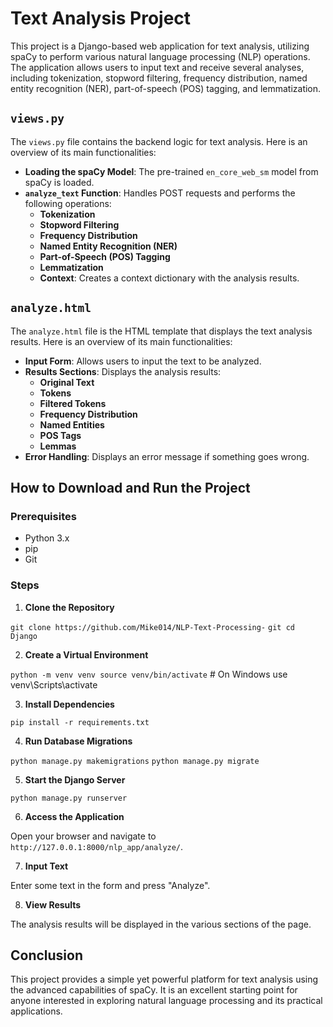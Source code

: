 # Text Analysis Project

This project is a Django-based web application for text analysis, utilizing spaCy to perform various natural language processing (NLP) operations. The application allows users to input text and receive several analyses, including tokenization, stopword filtering, frequency distribution, named entity recognition (NER), part-of-speech (POS) tagging, and lemmatization.

## `views.py`

The `views.py` file contains the backend logic for text analysis. Here is an overview of its main functionalities:

- **Loading the spaCy Model**: The pre-trained `en_core_web_sm` model from spaCy is loaded.
- **`analyze_text` Function**: Handles POST requests and performs the following operations:
  - **Tokenization**
  - **Stopword Filtering**
  - **Frequency Distribution**
  - **Named Entity Recognition (NER)**
  - **Part-of-Speech (POS) Tagging**
  - **Lemmatization**
  - **Context**: Creates a context dictionary with the analysis results.

## `analyze.html`

The `analyze.html` file is the HTML template that displays the text analysis results. Here is an overview of its main functionalities:

- **Input Form**: Allows users to input the text to be analyzed.
- **Results Sections**: Displays the analysis results:
  - **Original Text**
  - **Tokens**
  - **Filtered Tokens**
  - **Frequency Distribution**
  - **Named Entities**
  - **POS Tags**
  - **Lemmas**
- **Error Handling**: Displays an error message if something goes wrong.

## How to Download and Run the Project

### Prerequisites

- Python 3.x
- pip
- Git

### Steps

1. **Clone the Repository**

```git clone https://github.com/Mike014/NLP-Text-Processing-``` ```git cd Django```

2. **Create a Virtual Environment**

```python -m venv venv source venv/bin/activate```  # On Windows use venv\Scripts\activate

3. **Install Dependencies**

```pip install -r requirements.txt```

4. **Run Database Migrations**

```python manage.py makemigrations``` ```python manage.py migrate```

5. **Start the Django Server**

```python manage.py runserver```

6. **Access the Application**

Open your browser and navigate to `http://127.0.0.1:8000/nlp_app/analyze/`.

7. **Input Text**

Enter some text in the form and press "Analyze".

8. **View Results**

The analysis results will be displayed in the various sections of the page.

## Conclusion

This project provides a simple yet powerful platform for text analysis using the advanced capabilities of spaCy. It is an excellent starting point for anyone interested in exploring natural language processing and its practical applications.

